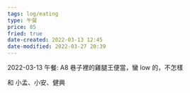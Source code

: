 ```yaml
---
tags: log/eating
type: 午餐
price: 85
fried: true
date-created: 2022-03-13 12:45
date-modified: 2022-03-27 20:39
---
```



2022-03-13 午餐: A8 巷子裡的雞腿王便當，蠻 low 的，不怎樣

和 小孟、小安、健興
